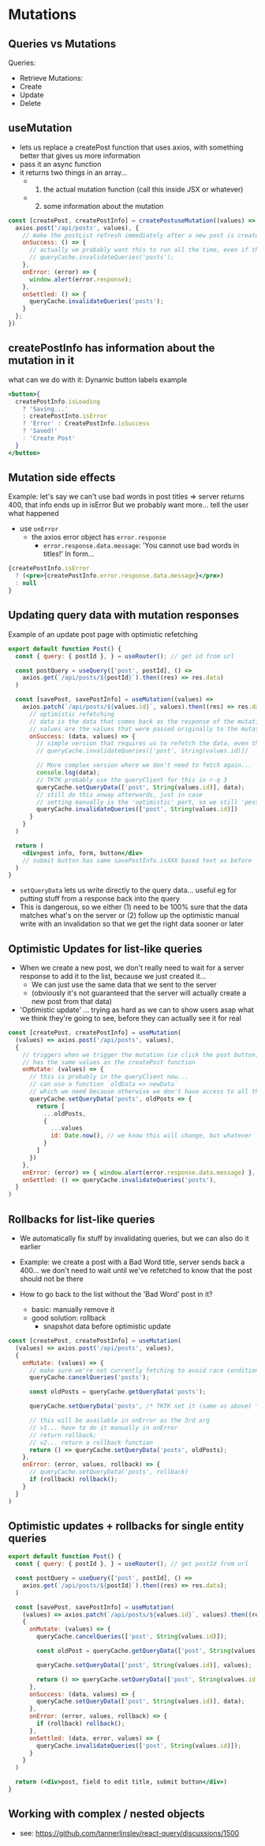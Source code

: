 # Mutations
## Queries vs Mutations
Queries:
- Retrieve
Mutations:
- Create
- Update
- Delete

## useMutation
- lets us replace a createPost function that uses axios, with something better that gives us more information
- pass it an async function
- it returns two things in an array...
  - 1. the actual mutation function (call this inside JSX or whatever)
  - 2. some information about the mutation
```jsx
const [createPost, createPostInfo] = createPostuseMutation((values) => {
  axios.post('/api/posts', values), {
    // make the postList refresh immediately after a new post is created
    onSuccess: () => {
      // actually we probably want this to run all the time, even if there is an error
      // queryCache.invalidateQueries('posts');
    },
    onError: (error) => {
      window.alert(error.response);
    },
    onSettled: () => {
      queryCache.invalidateQueries('posts');
    }
  };
})
```

## createPostInfo has information about the mutation in it
what can we do with it: Dynamic button labels example
```jsx
<button>{
  createPostInfo.isLoading 
    ? 'Saving...' 
    : createPostInto.isError 
    ? 'Error' : CreatePostInfo.isSuccess 
    ? 'Saved!' 
    : 'Create Post'
  }
</button>
```

## Mutation side effects
Example: let's say we can't use bad words in post titles => server returns 400, that info ends up in isError
But we probably want more... tell the user what happened
- use `onError`
  - the axios error object has `error.response`
    - `error.response.data.message`: 'You cannot use bad words in titles!'
In form...
```jsx
{createPostInfo.isError
  ? (<pre>{createPostInfo.error.response.data.message}</pre>)
  : null
}
```

## Updating query data with mutation responses
Example of an update post page with optimistic refetching
```jsx
export default function Post() {
  const { query: { postId }, } = useRouter(); // get id from url

  const postQuery = useQuery(['post', postId], () =>
    axios.get(`/api/posts/${postId}`).then((res) => res.data)
  )

  const [savePost, savePostInfo] = useMutation((values) =>
    axios.patch(`/api/posts/${values.id}`, values).then((res) => res.data), {
      // optimistic refetching
      // data is the data that comes back as the response of the mutation
      // values are the values that were passed originally to the mutation function
      onSuccess: (data, values) => {
        // simple version that requires us to refetch the data, even though it's in the 'data' of onSuccess
        // queryCache.invalidateQueries(['post', String(values.id)])

        // More complex version where we don't need to fetch again...
        console.log(data);
        // TKTK probably use the queryClient for this in r-q 3
        queryCache.setQueryData(['post', String(values.id)], data);
        // still do this anway afterwards, just in case
        // setting manually is the 'optimistic' part, so we still 'pessimistically' make sure we're up to date with the server, just in case
        queryCache.invalidateQueries(['post', String(values.id)])
      }
    }
  )

  return (
    <div>post info, form, button</div>
    // submit button has same savePostInfo.isXXX based text as before
  )
}
```

- `setQueryData` lets us write directly to the query data... useful eg for putting stuff from a response back into the query
- This is dangerous, so we either (1) need to be 100% sure that the data matches what's on the server or (2) follow up the optimistic manual write with an invalidation so that we get the right data sooner or later

## Optimistic Updates for list-like queries
- When we create a new post, we don't really need to wait for a server response to add it to the list, because we just created it...
  - We can just use the same data that we sent to the server
  - (obviously it's not guaranteed that the server will actually create a new post from that data)
- 'Optimistic update' ... trying as hard as we can to show users asap what we think they're going to see, before they can actually see it for real

```jsx
const [createPost, createPostInfo] = useMutation(
  (values) => axios.post('/api/posts', values),
  {
    // triggers when we trigger the mutation (ie click the post button)
    // has the same values as the createPost function
    onMutate: (values) => {
      // this is probably in the queryClient now...
      // can use a function `oldData => newData`
      // which we need because otherwise we don't have access to all the existing posts
      queryCache.setQueryData('posts', oldPosts => {
        return [
          ...oldPosts,
          {
            ...values
            id: Date.now(), // we know this will change, but whatever
          }
        ]
      })
    },
    onError: (error) => { window.alert(error.response.data.message) },
    onSettled: () => queryCache.invalidateQueries('posts'),
  }
)
```

## Rollbacks for list-like queries
- We automatically fix stuff by invalidating queries, but we can also do it earlier
- Example: we create a post with a Bad Word title, server sends back a 400... we don't need to wait until we've refetched to know that the post should not be there
  
- How to go back to the list without the 'Bad Word' post in it?
  - basic: manually remove it
  - good solution: rollback
    - snapshot data before optimistic update

```jsx
const [createPost, createPostInfo] = useMutation(
  (values) => axios.post('/api/posts', values),
  {
    onMutate: (values) => {
      // make sure we're not currently fetching to avoid race conditions
      queryCache.cancelQueries('posts');

      const oldPosts = queryCache.getQueryData('posts');

      queryCache.setQueryData('posts', /* TKTK set it (same as above) */)

      // this will be available in onError as the 3rd arg
      // v1... have to do it manually in onError
      // return rollback;
      // v2... return a rollback function
      return () => queryCache.setQueryData('posts', oldPosts);
    },
    onError: (error, values, rollback) => {
      // queryCache.setQueryData('posts', rollback)
      if (rollback) rollback();
    }
  }
)
```

## Optimistic updates + rollbacks for single entity queries
```jsx
export default function Post() {
  const { query: { postId }, } = useRouter(); // get postId from url

  const postQuery = useQuery(['post', postId], () =>
    axios.get(`/api/posts/${postId}`).then((res) => res.data);
  )

  const [savePost, savePostInfo] = useMutation(
    (values) => axios.patch(`/api/posts/${values.id}`, values).then((res) => res.data),
    {
      onMutate: (values) => {
        queryCache.cancelQueries(['post', String(values.id)]);

        const oldPost = queryCache.getQueryData(['post', String(values.id)]);

        queryCache.setQueryData(['post', String(values.id)], values);

        return () => queryCache.setQueryData(['post', String(values.id)], oldPost);
      },
      onSuccess: (data, values) => {
        queryCache.setQueryData(['post', String(values.id)], data);
      },
      onError: (error, values, rollback) => {
        if (rollback) rollback();
      },
      onSettled: (data, error, values) => {
        queryCache.invalidateQueries(['post', String(values.id)]);
      }
    }
  )

  return (<div>post, field to edit title, submit button</div>)
}
```

## Working with complex / nested objects
- see: https://github.com/tannerlinsley/react-query/discussions/1500

